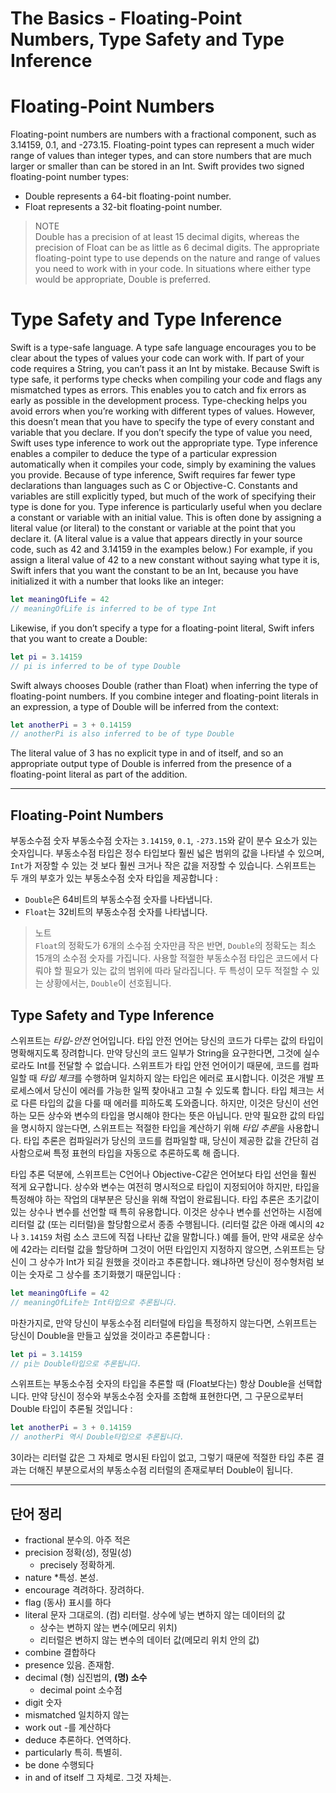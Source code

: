 # The Basics - Floating-Point Numbers, Type Safety and Type Inference
# Floating-Point Numbers
Floating-point numbers are numbers with a fractional component, such as 3.14159, 0.1, and -273.15.
Floating-point types can represent a much wider range of values than integer types, and can store numbers that are much larger or smaller than can be stored in an Int. Swift provides two signed floating-point number types:
* Double represents a 64-bit floating-point number.
* Float represents a 32-bit floating-point number.
> NOTE  
> Double has a precision of at least 15 decimal digits, whereas the precision of Float can be as little as 6 decimal digits. The appropriate floating-point type to use depends on the nature and range of values you need to work with in your code. In situations where either type would be appropriate, Double is preferred.  

# Type Safety and Type Inference
Swift is a type-safe language. A type safe language encourages you to be clear about the types of values your code can work with. If part of your code requires a String, you can’t pass it an Int by mistake.
Because Swift is type safe, it performs type checks when compiling your code and flags any mismatched types as errors. This enables you to catch and fix errors as early as possible in the development process.
Type-checking helps you avoid errors when you’re working with different types of values. However, this doesn’t mean that you have to specify the type of every constant and variable that you declare. If you don’t specify the type of value you need, Swift uses type inference to work out the appropriate type. Type inference enables a compiler to deduce the type of a particular expression automatically when it compiles your code, simply by examining the values you provide.
Because of type inference, Swift requires far fewer type declarations than languages such as C or Objective-C. Constants and variables are still explicitly typed, but much of the work of specifying their type is done for you.
Type inference is particularly useful when you declare a constant or variable with an initial value. This is often done by assigning a literal value (or literal) to the constant or variable at the point that you declare it. (A literal value is a value that appears directly in your source code, such as 42 and 3.14159 in the examples below.)
For example, if you assign a literal value of 42 to a new constant without saying what type it is, Swift infers that you want the constant to be an Int, because you have initialized it with a number that looks like an integer:
``` swift
let meaningOfLife = 42
// meaningOfLife is inferred to be of type Int
```
Likewise, if you don’t specify a type for a floating-point literal, Swift infers that you want to create a Double:
``` swift
let pi = 3.14159
// pi is inferred to be of type Double
```
Swift always chooses Double (rather than Float) when inferring the type of floating-point numbers.
If you combine integer and floating-point literals in an expression, a type of Double will be inferred from the context:
``` swift
let anotherPi = 3 + 0.14159
// anotherPi is also inferred to be of type Double
```
The literal value of 3 has no explicit type in and of itself, and so an appropriate output type of Double is inferred from the presence of a floating-point literal as part of the addition.

- - - -
## Floating-Point Numbers
부동소수점 숫자
부동소수점 숫자는 `3.14159`, `0.1`, `-273.15`와 같이 분수 요소가 있는 숫자입니다.
부동소수점 타입은 정수 타입보다 훨씬 넓은 범위의 값을 나타낼 수 있으며, `Int`가 저장할 수 있는 것 보다 훨씬 크거나 작은 값을 저장할 수 있습니다. 스위프트는 두 개의 부호가 있는 부동소수점 숫자 타입을 제공합니다 :
- `Double`은 64비트의 부동소수점 숫자를 나타냅니다.
- `Float`는 32비트의 부동소수점 숫자를 나타냅니다.
> 노트  
> `Float`의 정확도가 6개의 소수점 숫자만큼 작은 반면,  `Double`의 정확도는 최소 15개의 소수점 숫자를 가집니다. 사용할 적절한 부동소수점 타입은 코드에서 다뤄야 할 필요가 있는 값의 범위에 따라 달라집니다. 두 특성이 모두 적절할 수 있는 상황에서는, `Double`이 선호됩니다.  

## Type Safety and Type Inference
스위프트는 *타입-안전* 언어입니다. 타입 안전 언어는 당신의 코드가 다루는 값의 타입이 명확해지도록 장려합니다. 만약 당신의 코드 일부가 String을 요구한다면, 그것에 실수로라도 Int를 전달할 수 없습니다.
스위프트가 타입 안전 언어이기 때문에, 코드를 컴파일할 때 *타입 체크*를 수행하며 일치하지 않는 타입은 에러로 표시합니다. 이것은 개발 프로세스에서 당신이 에러를 가능한 일찍 찾아내고 고칠 수 있도록 합니다.
타입 체크는 서로 다른 타입의 값을 다룰 때 에러를 피하도록 도와줍니다. 하지만, 이것은 당신이 선언하는 모든 상수와 변수의 타입을 명시해야 한다는 뜻은 아닙니다. 만약 필요한 값의 타입을 명시하지 않는다면, 스위프트는 적절한 타입을 계산하기 위해 *타입 추론*을 사용합니다. 타입 추론은 컴파일러가 당신의 코드를 컴파일할 때, 당신이 제공한 값을 간단히 검사함으로써 특정 표현의 타입을 자동으로 추론하도록 해 줍니다.

타입 추론 덕분에, 스위프트는 C언어나 Objective-C같은 언어보다 타입 선언을 훨씬 적게 요구합니다. 상수와 변수는 여전히 명시적으로 타입이 지정되어야 하지만, 타입을 특정해야 하는 작업의 대부분은 당신을 위해 작업이 완료됩니다.
타입 추론은 초기값이 있는 상수나 변수를 선언할 때 특히 유용합니다. 이것은 상수나 변수를 선언하는 시점에 리터럴 값 (또는 리터럴)을 할당함으로서 종종 수행됩니다. (리터럴 값은 아래 예시의 `42` 나 `3.14159` 처럼 소스 코드에 직접 나타난 값을 말합니다.)
예를 들어, 만약 새로운 상수에 42라는 리터럴 값을 할당하며 그것이 어떤 타입인지 지정하지 않으면, 스위프트는 당신이 그 상수가 Int가 되길 원했을 것이라고 추론합니다. 왜냐하면 당신이 정수형처럼 보이는 숫자로 그 상수를 초기화했기 때문입니다 :
``` swift
let meaningOfLife = 42
// meaningOfLife는 Int타입으로 추론됩니다.
```
마찬가지로, 만약 당신이 부동소수점 리터럴에 타입을 특정하지 않는다면, 스위프트는 당신이 Double을 만들고 싶었을 것이라고 추론합니다 :
``` swift
let pi = 3.14159
// pi는 Double타입으로 추론됩니다.
```
스위프트는 부동소수점 숫자의 타입을 추론할 때 (Float보다는) 항상 Double을 선택합니다.
만약 당신이 정수와 부동소수점 숫자를 조합해 표현한다면, 그 구문으로부터 Double 타입이 추론될 것입니다 :
``` swift
let anotherPi = 3 + 0.14159
// anotherPi 역시 Double타입으로 추론됩니다.
```
3이라는 리터럴 값은 그 자체로 명시된 타입이 없고, 그렇기 때문에 적절한 타입 추론 결과는 더해진 부분으로서의 부동소수점 리터럴의 존재로부터 Double이 됩니다.
- - - -
      
## 단어 정리
- fractional 분수의. 아주 적은
- precision 정확(성), 정밀(성)
	- precisely 정확하게.
- nature *특성. 본성.
- encourage 격려하다. 장려하다.
- flag (동사) 표시를 하다
- literal 문자 그대로의. (컴) 리터럴. 상수에 넣는 변하지 않는 데이터의 값
	- 상수는 변하지 않는 변수(메모리 위치)
	- 리터럴은 변하지 않는 변수의 데이터 값(메모리 위치 안의 값)
- combine 결합하다
- presence 있음. 존재함.
- decimal (형) 십진법의, **(명) 소수**
	- decimal point 소수점
- digit 숫자
- mismatched 일치하지 않는
- work out -를 계산하다
- deduce 추론하다. 연역하다.
- particularly 특히. 특별히.
- be done 수행되다
- in and of itself 그 자체로. 그것 자체는.
